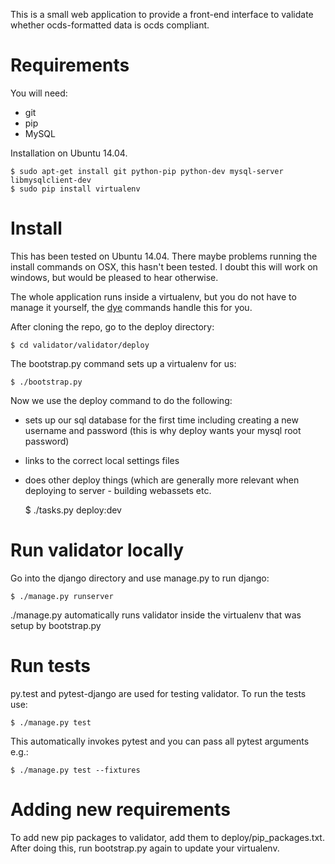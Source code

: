 This is a small web application to provide a front-end interface to validate
whether ocds-formatted data is ocds compliant.

Requirements
============
You will need:
* git
* pip
* MySQL

Installation on Ubuntu 14.04. 

    $ sudo apt-get install git python-pip python-dev mysql-server libmysqlclient-dev 
    $ sudo pip install virtualenv


Install
=======
This has been tested on Ubuntu 14.04.
There maybe problems running the install commands on OSX, this hasn't been tested.
I doubt this will work on windows, but would be pleased to hear otherwise.

The whole application runs inside a virtualenv, but you do not have to manage
it yourself, the [dye](https://github.com/aptivate/dye) commands handle this for you.

After cloning the repo, go to the deploy directory:

    $ cd validator/validator/deploy

The bootstrap.py command sets up a virtualenv for us:

    $ ./bootstrap.py

Now we use the deploy command to do the following:
* sets up our sql database for the first time including creating a new username
  and password (this is why deploy wants your mysql root password)
* links to the correct local settings files
* does other deploy things (which are generally more relevant when deploying to
  server - building webassets etc.

    $ ./tasks.py deploy:dev

Run validator locally
=====================
Go into the django directory and use manage.py to run django:

    $ ./manage.py runserver

./manage.py automatically runs validator inside the virtualenv that was setup
by bootstrap.py

Run tests
=========
py.test and pytest-django are used for testing validator. To run the tests use:

    $ ./manage.py test

This automatically invokes pytest and you can pass all pytest arguments e.g.:

    $ ./manage.py test --fixtures

Adding new requirements
=======================
To add new pip packages to validator, add them to deploy/pip_packages.txt.
After doing this, run bootstrap.py again to update your virtualenv.
